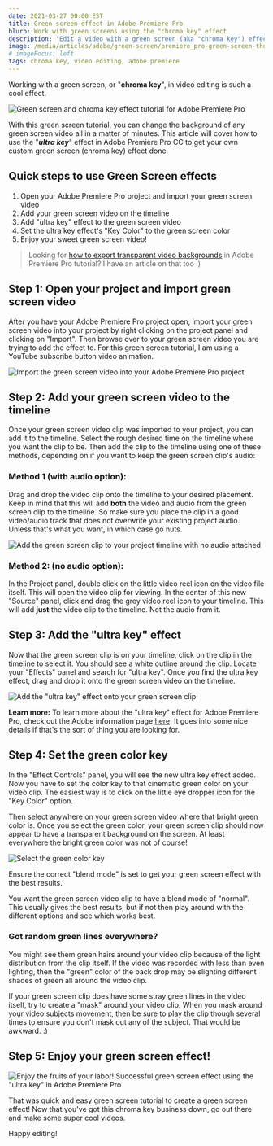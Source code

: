 ```yaml
---
date: 2021-03-27 00:00 EST
title: Green screen effect in Adobe Premiere Pro
blurb: Work with green screens using the "chroma key" effect
description: 'Edit a video with a green screen (aka "chroma key") effect in Adobe Premiere Pro. This method also works for blue screens.'
image: /media/articles/adobe/green-screen/premiere_pro-green-screen-thumbnail.png
# imageFocus: left
tags: chroma key, video editing, adobe premiere
---
```


Working with a green screen, or "**chroma key**", in video editing is such a cool effect.

![Green screen and chroma key effect tutorial for Adobe Premiere Pro](/media/articles/adobe/green-screen/premiere_pro-green-screen-thumbnail.png)

With this green screen tutorial, you can change the background of any green screen video all in a matter of minutes. This article will cover how to use the "**_ultra key_**" effect in Adobe Premiere Pro CC to get your own custom green screen (chroma key) effect done.

## Quick steps to use Green Screen effects

1. Open your Adobe Premiere Pro project and import your green screen video
2. Add your green screen video on the timeline
3. Add "ultra key" effect to the green screen video
4. Set the ultra key effect's "Key Color" to the green screen color
5. Enjoy your sweet green screen video!

> Looking for [how to export transparent video backgrounds](/articles/export-transparent-video-in-premiere-pro-alpha-channel-tutorial) in Adobe Premiere Pro tutorial? I have an article on that too :)

## Step 1: Open your project and import green screen video

After you have your Adobe Premiere Pro project open, import your green screen video into your project by right clicking on the project panel and clicking on "Import". Then browse over to your green screen video you are trying to add the effect to. For this green screen tutorial, I am using a YouTube subscribe button video animation.

![Import the green screen video into your Adobe Premiere Pro project](/media/articles/adobe/green-screen/premiere_pro-green-screen-1-import-media.png)

## Step 2: Add your green screen video to the timeline

Once your green screen video clip was imported to your project, you can add it to the timeline. Select the rough desired time on the timeline where you want the clip to be. Then add the clip to the timeline using one of these methods, depending on if you want to keep the green screen clip's audio:

### Method 1 (with audio option):

Drag and drop the video clip onto the timeline to your desired placement. Keep in mind that this will add **both** the video and audio from the green screen clip to the timeline. So make sure you place the clip in a good video/audio track that does not overwrite your existing project audio. Unless that's what you want, in which case go nuts.

![Add the green screen clip to your project timeline with no audio attached](/media/articles/adobe/green-screen/premiere_pro-green-screen-2-timeline-1.png)

### Method 2: (no audio option):

In the Project panel, double click on the little video reel icon on the video file itself. This will open the video clip for viewing. In the center of this new "Source" panel, click and drag the grey video reel icon to your timeline. This will add **just** the video clip to the timeline. Not the audio from it.

## Step 3: Add the "ultra key" effect

Now that the green screen clip is on your timeline, click on the clip in the timeline to select it. You should see a white outline around the clip. Locate your "Effects" panel and search for "ultra key". Once you find the ultra key effect, drag and drop it onto the green screen video on the timeline.

![Add the "ultra key" effect onto your green screen clip](/media/articles/adobe/green-screen/premiere_pro-green-screen-3-add-the-ultra-key.png)

**Learn more:** To learn more about the "ultra key" effect for Adobe Premiere Pro, check out the Adobe information page [here](https://helpx.adobe.com/premiere-pro/how-to/ultra-key-effect.html). It goes into some nice details if that's the sort of thing you are looking for.

## Step 4: Set the green color key

In the "Effect Controls" panel, you will see the new ultra key effect added. Now you have to set the color key to that cinematic green color on your video clip. The easiest way is to click on the little eye dropper icon for the "Key Color" option.

Then select anywhere on your green screen video where that bright green color is. Once you select the green color, your green screen clip should now appear to have a transparent background on the screen. At least everywhere the bright green color was not of course!

![Select the green color key](/media/articles/adobe/green-screen/premiere_pro-green-screen-4-set-the-key-color.png)

<div class="msg note text">
Ensure the correct "blend mode" is set to get your green screen effect with the best results.

You want the green screen video clip to have a blend mode of "normal". This usually gives the best results, but if not then play around with the different options and see which works best.

</div>

### Got random green lines everywhere?

You might see them green hairs around your video clip because of the light distribution from the clip itself. If the video was recorded with less than even lighting, then the "green" color of the back drop may be slighting different shades of green all around the video clip.

If your green screen clip does have some stray green lines in the video itself, try to create a "mask" around your video clip. When you mask around your video subjects movement, then be sure to play the clip though several times to ensure you don't mask out any of the subject. That would be awkward. :)

## Step 5: Enjoy your green screen effect!

![Enjoy the fruits of your labor! Successful green screen effect using the "ultra key" in Adobe Premiere Pro](/media/articles/adobe/green-screen/premiere_pro-green-screen-5-final-product.png)

That was quick and easy green screen tutorial to create a green screen effect! Now that you've got this chroma key business down, go out there and make some super cool videos.

Happy editing!
